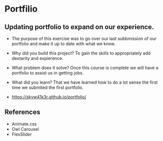 # Portfilio
## Updating portfolio to expand on our experience.


- The purpose of this exercise was to go over our last subbmission of our portfolio and make it up to date with what we know. 
- Why did you build this project? To gain the skills to appropriately add dextarity and expierence. 
- What problem does it solve? Once this course is complete we will have a portfolio to assist us in getting jobs.
- What did you learn? That we have learned how to do a lot sense the first time we submited the first portfolio. 


- https://skyw41k3r.github.io/portfolio/


## References 
- Animate.css
- Owl Carousel
- FlexSlider

